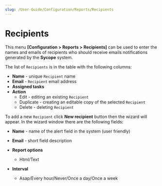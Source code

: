 ```yaml
---
slug: /User-Guide/Configuration/Reports/Recipients
---
```


# Recipients

This menu **[Configuration > Reports > Recipients]** can be used to enter the names and emails of recipients who should receive emails notifications generated by the **Sycope** system.

The list of `Recipients`  is in the table with the following columns:

- **Name** - unique `Recipient`  name
- **Email** -  `Recipient` email address 
- **Assigned tasks**
- **Action**
  - Edit - editing an existing  `Recipient`
  - Duplicate - creating an editable copy of the selected  `Recipient`
  - Delete - deleting   `Recipient`

To add a new `Recipient` click **New recipient** button then the wizard will appear. In the wizard window there are the following fields:

- **Name** - name of the alert field in the system (user friendly)

- **Email** - short field description

- **Report options**

  - Html/Text

- **Interval**

  - Asap/Every hour/Never/Once a day/Once a week
  